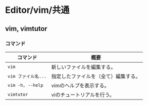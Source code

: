 # Editor/vim/共通

## vim, vimtutor

### コマンド

| コマンド            | 概要                                 |
| ------------------- | ------------------------------------ |
| `vim`               | 新しいファイルを編集する。           |
| `vim ファイル名...` | 指定したファイルを（全て）編集する。 |
| `vim -h, --help`    | vimのヘルプを表示する。              |
| `vimtutor`          | viのチュートリアルを行う。           |
